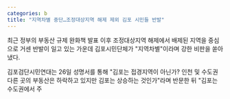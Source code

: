 ```yaml
---
categories: b
title: "지역차별 중단…조정대상지역 해제 제외 김포 시민들 반발"
---
```

  최근 정부의 부동산 규제 완화책 발표 이후 조정대상지역 해제에서 배제된 지역을 중심으로 거센 반발이 일고 있는 가운데 김포시민단체가 "지역차별"이라며 강한 비판을 쏟아냈다.
 
김포검단시민연대는 26일 성명서를 통해 "김포는 접경지역이 아닌가? 인천 및 수도권 다른 곳의 부동산은 하락하고 있지만 김포는 상승하는 것인가"라며 반문한 뒤 "김포는 수도권에서 주